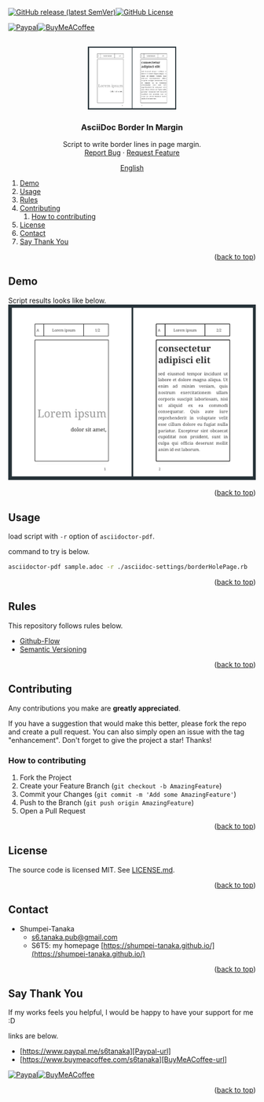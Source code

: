 <a name="readme-top"></a>

<!-- PROJECT SHIELDS -->

[![GitHub release (latest SemVer)][release-shield]][release-url][![GitHub License][license-shield]][license-url]

[![Paypal][Paypal-shield]][Paypal-url][![BuyMeACoffee][BuyMeACoffee-sheild]][BuyMeACoffee-url]

<!-- PROJECT LOGO -->
<br />
<div align="center">
  <a href="https://github.com/Shumpei-Tanaka/Asciidoc-BorderInMargin">
    <img src="readme.md_assets/image.png" alt="Logo" width="180">
  </a>

  <h3 align="center">AsciiDoc Border In Margin</h3>

  <p align="center">
    Script to write border lines in page margin.
    <br />
    <a href="https://github.com/Shumpei-Tanaka/Asciidoc-BorderInMargin/issues">Report Bug</a>
    ·
    <a href="https://github.com/Shumpei-Tanaka/Asciidoc-BorderInMargin/issues">Request Feature</a>
  </p>
  <p align="center">
    <a href="/README.md">English</a>
  </p>
</div>

<!-- TABLE OF CONTENTS -->

1. [Demo](#demo)
2. [Usage](#usage)
3. [Rules](#rules)
4. [Contributing](#contributing)
    1. [How to contributing](#how-to-contributing)
5. [License](#license)
6. [Contact](#contact)
7. [Say Thank You](#say-thank-you)

<p align="right">(<a href="#readme-top">back to top</a>)</p>

<!-- ### Built With -->
<!-- Show Demo -->

## Demo

Script results looks like below.
![alt text](readme.md_assets/image.png)

<p align="right">(<a href="#readme-top">back to top</a>)</p>

<!-- USAGE EXAMPLES -->

## Usage

load script with `-r` option of `asciidoctor-pdf`.

command to try is below.

```sh
asciidoctor-pdf sample.adoc -r ./asciidoc-settings/borderHolePage.rb
```

<p align="right">(<a href="#readme-top">back to top</a>)</p>

<!-- Rules -->

## Rules

This repository follows rules below.

-   [Github-Flow][github-flow-url]
-   [Semantic Versioning][semver-url]

<p align="right">(<a href="#readme-top">back to top</a>)</p>

<!-- CONTRIBUTING -->

## Contributing

Any contributions you make are **greatly appreciated**.

If you have a suggestion that would make this better, please fork the repo and create a pull request. You can also simply open an issue with the tag "enhancement".
Don't forget to give the project a star! Thanks!

### How to contributing

1. Fork the Project
2. Create your Feature Branch (`git checkout -b AmazingFeature`)
3. Commit your Changes (`git commit -m 'Add some AmazingFeature'`)
4. Push to the Branch (`git push origin AmazingFeature`)
5. Open a Pull Request

<p align="right">(<a href="#readme-top">back to top</a>)</p>

<!-- LICENSE -->

## License

The source code is licensed MIT. See [LICENSE.md][license-url].

<p align="right">(<a href="#readme-top">back to top</a>)</p>

<!-- CONTACT -->

## Contact

-   Shumpei-Tanaka
    -   s6.tanaka.pub@gmail.com
    -   S6T5: my homepage [https://shumpei-tanaka.github.io/](https://shumpei-tanaka.github.io/)

<p align="right">(<a href="#readme-top">back to top</a>)</p>

<!-- Suppurt -->

## Say Thank You

If my works feels you helpful, I would be happy to have your support for me :D

links are below.

-   [https://www.paypal.me/s6tanaka][Paypal-url]
-   [https://www.buymeacoffee.com/s6tanaka][BuyMeACoffee-url]

[![Paypal][Paypal-shield]][Paypal-url][![BuyMeACoffee][BuyMeACoffee-sheild]][BuyMeACoffee-url]

<p align="right">(<a href="#readme-top">back to top</a>)</p>

<!-- MARKDOWN LINKS & IMAGES -->

[release-shield]: https://img.shields.io/github/v/release/Shumpei-Tanaka/Asciidoc-BorderInMargin?style=flat-square&sort=semver
[release-url]: https://github.com/Shumpei-Tanaka/Asciidoc-BorderInMargin/releases/latest
[license-shield]: https://img.shields.io/github/license/Shumpei-Tanaka/Asciidoc-BorderInMargin?flat-square
[license-url]: /LICENSE.md
[contributors-shield]: https://img.shields.io/github/contributors/Shumpei-Tanaka/Asciidoc-BorderInMargin.svg?style=flat-square
[contributors-url]: https://github.com/Shumpei-Tanaka/Asciidoc-BorderInMargin/graphs/contributors
[forks-shield]: https://img.shields.io/github/forks/Shumpei-Tanaka/Asciidoc-BorderInMargin.svg?style=flat-square
[forks-url]: https://github.com/Shumpei-Tanaka/Asciidoc-BorderInMargin/network/members
[stars-shield]: https://img.shields.io/github/stars/Shumpei-Tanaka/Asciidoc-BorderInMargin.svg?style=flat-square
[stars-url]: https://github.com/Shumpei-Tanaka/Asciidoc-BorderInMargin/stargazers
[issues-shield]: https://img.shields.io/github/issues/Shumpei-Tanaka/Asciidoc-BorderInMargin.svg?style=flat-square
[issues-url]: https://github.com/Shumpei-Tanaka/Asciidoc-BorderInMargin/issues
[Paypal-shield]: https://img.shields.io/badge/paypal.me-s6tanaka-white?style=flat-square&logo=paypal
[Paypal-url]: https://paypal.me/s6tanaka
[BuyMeACoffee-sheild]: https://img.shields.io/badge/buy_me_a_coffee-s6tanaka-white?style=flat-square&logo=buymeacoffee&logocolor=#FFDD00
[BuyMeACoffee-url]: https://www.buymeacoffee.com/s6tanaka
[github-flow-url]: https://docs.github.com/en/get-started/quickstart/github-flow
[semver-url]: https://semver.org/
